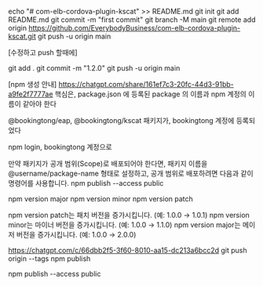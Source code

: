 
echo "# com-elb-cordova-plugin-kscat" >> README.md
git init
git add README.md
git commit -m "first commit"
git branch -M main
git remote add origin https://github.com/EverybodyBusiness/com-elb-cordova-plugin-kscat.git
git push -u origin main


[수정하고 push 할때에]

git add .
git commit -m "1.2.0"
git push -u origin main


[npm 생성 안내]
https://chatgpt.com/share/161ef7c3-20fc-44d3-91bb-a9fe2f7777ae
핵심은, package.json 에 등록된 package 의 이름과 npm 계정의 이름이 같아야 한다

@bookingtong/eap, @bookingtong/kscat 패키지가, bookingtong 계정에 등록되었다

npm login, bookingtong 계정으로

만약 패키지가 공개 범위(Scope)로 배포되어야 한다면, 패키지 이름을 @username/package-name 형태로 설정하고, 공개 범위로 배포하려면 다음과 같이 명령어를 사용합니다.
npm publish --access public

npm version major
npm version minor
npm version patch

npm version patch는 패치 버전을 증가시킵니다. (예: 1.0.0 → 1.0.1)
npm version minor는 마이너 버전을 증가시킵니다. (예: 1.0.0 → 1.1.0)
npm version major는 메이저 버전을 증가시킵니다. (예: 1.0.0 → 2.0.0)

https://chatgpt.com/c/66dbb2f5-3f60-8010-aa15-dc213a6bcc2d
git push origin --tags
npm publish

npm publish --access public
